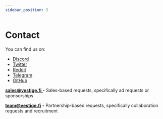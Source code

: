 ```yaml
---
sidebar_position: 5
---
```


# Contact

You can find us on:

- [Discord](https://discord.gg/uwkeEeytt9)
- [Twitter](https://twitter.com/vestigefi/)
- [Reddit](https://www.reddit.com/r/vestigefi/)
- [Telegram](https://t.me/tinychart/)&#x20;
- [GitHub](https://github.com/vestigefi/)&#x20;

[**sales@vestige.fi** ](mailto:sales@vestige.fi)**-** Sales-based requests, specifically ad requests or sponsorships

[**team@vestige.fi**](mailto:team@vestige.fi) **-** Partnership-based requests, specifically collaboration requests and recruitment

